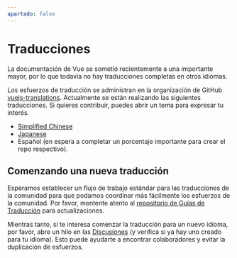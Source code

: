```yaml
---
apartado: false
---
```


# Traducciones <sup class="vt-badge wip" />

La documentación de Vue se sometió recientemente a una importante mayor, por lo que todavía no hay traducciones completas en otros idiomas.

Los esfuerzos de traducción se administran en la organización de GitHub [vuejs-translations](https://github.com/vuejs-translations/). Actualmente se están realizando las siguientes traducciones. Si quieres contribuir, puedes abrir un tema para expresar tu interés.

- [Simplified Chinese](https://github.com/vuejs-translations/docs-zh-cn)
- [Japanese](https://github.com/vuejs-translations/docs-ja)
- Español (en espera a completar un porcentaje importante para crear el repo respectivo).

## Comenzando una nueva traducción

Esperamos establecer un flujo de trabajo estándar para las traducciones de la comunidad para que podamos coordinar más fácilmente los esfuerzos de la comunidad. Por favor, mentente atento al [repositorio de Guías de Traducción](https://github.com/vuejs-translations/guidelines/blob/main/README.md) para actualizaciones.

Mientras tanto, si te interesa comenzar la traducción para un nuevo idioma, por favor, abre un hilo en las [Discusiones](https://github.com/vuejs-translations/guidelines/discussions) (y verifica si ya hay uno creado para tu idioma). Esto puede ayudarte a encontrar colaboradores y evitar la duplicación de esfuerzos.
